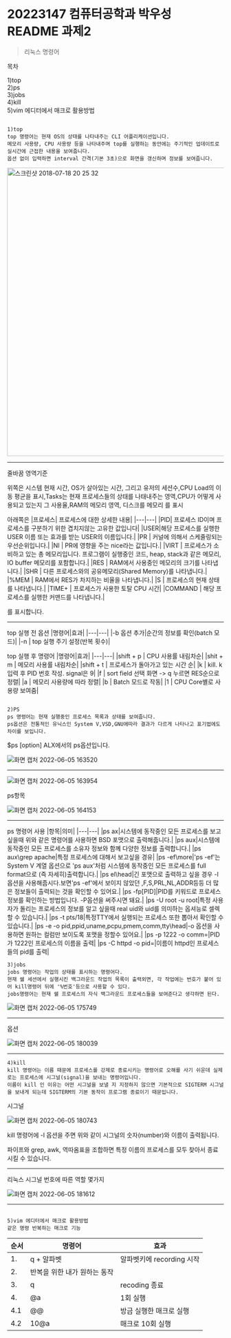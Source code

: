 # 20223147 컴퓨터공학과 박우성 README 과제2
>리눅스 명령어

목차

1)top\
2)ps\
3)jobs\
4)kill\
5)vim 에디터에서 매크로 활용방법

```

1)top
top 명령어는 현재 OS의 상태를 나타내주는 CLI 어플리케이션입니다.
메모리 사용량, CPU 사용량 등을 나타내주며 top를 실행하는 동안에는 주기적인 업데이트로 실시간에 근접한 내용을 보여줍니다.
옵션 없이 입력하면 interval 간격(기본 3초)으로 화면을 갱신하며 정보를 보여줍니다.

```
<img width="670" alt="스크린샷 2018-07-18 20 25 32" src="https://user-images.githubusercontent.com/106899918/172039558-afa00057-6843-4ffe-9d6a-dec759b95402.png">

---

줄바꿈 영역기준

위쪽은 시스템 현재 시간, OS가 살아있는 시간, 그리고 유저의 세션수,CPU Load의 이동 평균을 표시,Tasks는 현재 프로세스들의 상태를 나태내주는 영역,CPU가 어떻게 사용되고 있는지 그 사용율,RAM의 메모리 영역, 디스크를 메모리 를 표시

아래쪽은
|프로세스| 프로세스에 대한 상세한 내용|
|---|---|
|PID| 프로세스 ID이며 프로세스를 구분하기 위한 겹치지않는 고유한 값입니다|
|USER|해당 프로세스를 실행한 USER 이름 또는 효과를 받는 USER의 이름입니다.|
|PR | 커널에 의해서 스케줄링되는 우선순위입니다.|
|NI | PR에 영향을 주는 nice라는 값입니다.|
|VIRT | 프로세스가 소비하고 있는 총 메모리입니다. 프로그램이 실행중인 코드, heap, stack과 같은 메모리, IO buffer 메모리를 포함합니다.|
|RES | RAM에서 사용중인 메모리의 크기를 나타냅니다.|
|SHR | 다른 프로세스와의 공유메모리(Shared Memory)를 나타냅니다.|
|%MEM | RAM에서 RES가 차지하는 비율을 나타냅니다.|
|S | 프로세스의 현재 상태를 나타냅니다.|
|TIME+ | 프로세스가 사용한 토탈 CPU 시간|
|COMMAND | 해당 프로세스를 실행한 커맨드를 나타냅니다.|

를 표시합니다.

---

top 실행 전 옵션
|명령어|효과|
|---|---|
|-b 옵션 추가|순간의 정보를 확인(batch 모드)|
|-n | top 실행 주기 설정(반복 횟수)|

top 실행 후 명령어
|명령어|효과|
|---|---|
|shift + p | CPU 사용률 내림차순|
|shit + m | 메모리 사용률 내림차순|
|shift + t | 프로세스가 돌아가고 있는 시간 순|
|k | kill. k 입력 후 PID 번호 작성. signal은 9|
|f | sort field 선택 화면 -> q 누르면 RES순으로 정렬|
|a | 메모리 사용량에 따라 정렬|
|b | Batch 모드로 작동|
|1 | CPU Core별로 사용량 보여줌|

```

2)PS
ps 명령어는 현재 실행중인 프로세스 목록과 상태를 보여줍니다.
ps옵션은 전통적인 유닉스인 System V,VSD,GNU에따라 결과가 다르게 나타나고 표기법에도 차이를 보입니다.

```

$ps [option]  ALX에서의 ps옵션입니다.

![화면 캡처 2022-06-05 163520](https://user-images.githubusercontent.com/106899918/172040493-c45885ed-88bf-47fc-b2a4-2abf0f72bb20.png)

---

![화면 캡처 2022-06-05 163954](https://user-images.githubusercontent.com/106899918/172040653-66bb2e6a-ab95-40de-ba7f-9256cad19589.png)

ps항목

![화면 캡처 2022-06-05 164153](https://user-images.githubusercontent.com/106899918/172040724-adc6a036-6aa1-46b5-9c6c-7ad847e63dc4.png)

---

ps 명령어 사용 
|항목|의미|
|---|---|
|ps ax|시스템에 동작중인 모든 프로세스를 보고 싶을때 위와 같은 명령어를 사용하면 BSD 포맷으로 출력해줍니다.| 
|ps aux|시스템에 동작중인 모든 프로세스를 소유자 정보와 함꼐 다양한 정보를 출력합니다.|
|ps aux\grep apache|특정 프로세스에 대해서 보고싶을 경유|
|ps -ef\more|'ps -ef'는 System V 계열 옵션으로 'ps aux'처럼 시스템에 동작중인 모든 프로세스를 full format으로 (즉 자세히)출력합니다.|
|ps el\head|긴 포맷으로 출력하고 싶을 경우 -l옵션을 사용해줍시다.보면'ps -ef'에서 보이지 않았던 ,F,S,PRL,NL,ADDR등등 더 많은 정보들이 출력되는 것을 확인할 수 있어요.|
|ps -fp[PID]|PID를 키워드로 프로세스 정보를 확인하는 방법입니다. -P옵션을 써주시면 돼요.|
|ps -U root -u root|특정 사용자가 돌리는 프로세스의 정보를 알고 싶을때 real uid와 uid를 의미하는 옵셔능로 셀렉할 수 있습니다.|
|ps -t pts/18|특정TTY에서 실행되는 프로세스 또한 뽑아서 확인할 수 있습니다.|
|ps -e -o pid,ppid,uname,pcpu,pmem,comm,tty\head|-o 옵션을 사용하면 원하는 컬럼만 보이도록 포맷을 정할수 있어요.|
|ps -p 1222 -o comm=|PID가 1222인 프로세스의 이름을 출력|
|ps -C httpd -o pid=|이름이 httpd인 프로세스들의 pid를 출력|

```
3)jobs
jobs 명령어는 작업의 상태를 표시하는 명령어다.
현재 쉘 세션에서 실행시킨 백그라운드 작업의 목록이 출력외면, 각 작업에는 번호가 붙어 있어 kill명령어 뒤에 '%번호'등으로 사용할 수 있다.
jobs명령어는 현재 쉘 프로세스의 자식 백그라운드 프로세스들을 보여준다고 생각하면 된다.

```

![화면 캡처 2022-06-05 175749](https://user-images.githubusercontent.com/106899918/172043182-7e3833ef-892c-4546-b25f-fedb61b45ab5.png)

---

옵션

![화면 캡처 2022-06-05 180039](https://user-images.githubusercontent.com/106899918/172043278-88a414b5-dd25-4b33-8292-c24c5a9786db.png)


---

```
4)kill
kill 명령어는 이름 때문에 프로세스를 강제로 종료시키는 명령어로 오해를 사기 쉬운데 실제로는 프로세스에 시그널(signal)을 보내는 명령어입니다.
이름이 kill 인 이유는 어떤 시그널을 보낼 지 지정하지 않으면 기본적으로 SIGTERM 시그널을 보내게 되는데 SIGTERM의 기본 동작이 프로그램 종료이기 때문입니다. 

```
시그널

![화면 캡처 2022-06-05 180743](https://user-images.githubusercontent.com/106899918/172043509-3c8f85b0-be7a-45ef-8e30-fe60c932332a.png)

kill 명령어에 -l 옵션을 주면 위와 같이 시그널의 숫자(number)와 이름이 출력됩니다.

파이프와 grep, awk, 역따옴표을 조합하면 특정 이름의 프로세스를 모두 찾아서 종료 시킬 수 있습니다. 

------

리눅스 시그널 번호에 따른 역할 몇가지

![화면 캡처 2022-06-05 181612](https://user-images.githubusercontent.com/106899918/172043827-ea055270-e12f-48be-aa0f-5e784c7737aa.png)


---------

```

5)vim 에디터에서 매크로 활용방법
같은 명령 반복하는 매크로 기능

```

|순서|명령어|효과|
|---|---|---|
|1.|q + 알파벳|알파벳키에 recording 시작|
|2.|반복을 위한 내가 원하는 동작||
|3.|q| recoding 종료|
|4.|@a|1회 실행|
|4.1|@@| 방금 실행한 매크로 실행|
|4.2|10@a| 매크로 10회 실행|









